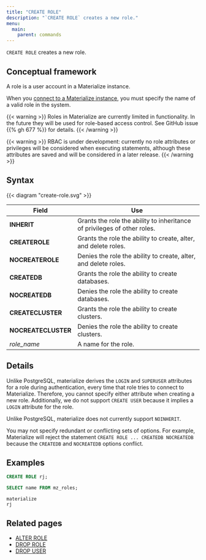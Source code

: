 ```yaml
---
title: "CREATE ROLE"
description: "`CREATE ROLE` creates a new role."
menu:
  main:
    parent: commands
---
```


`CREATE ROLE` creates a new role.

## Conceptual framework

A role is a user account in a Materialize instance.

When you [connect to a Materialize instance](/integrations/psql), you must specify
the name of a valid role in the system.

{{< warning >}}
Roles in Materialize are currently limited in functionality. In the future they
will be used for role-based access control. See GitHub issue {{% gh 677 %}}
for details.
{{< /warning >}}

{{< warning >}}
RBAC is under development: currently no role attributes or privileges will be
considered when executing statements, although these attributes are saved and
will be considered in a later release.
{{< /warning >}}

## Syntax

{{< diagram "create-role.svg" >}}

Field               | Use
--------------------|-------------------------------------------------------------------------
**INHERIT**         | Grants the role the ability to inheritance of privileges of other roles.
**CREATEROLE**      | Grants the role the ability to create, alter, and delete roles.
**NOCREATEROLE**    | Denies the role the ability to create, alter, and delete roles.
**CREATEDB**        | Grants the role the ability to create databases.
**NOCREATEDB**      | Denies the role the ability to create databases.
**CREATECLUSTER**   | Grants the role the ability to create clusters.
**NOCREATECLUSTER** | Denies the role the ability to create clusters.
_role_name_         | A name for the role.

## Details

Unlike PostgreSQL, materialize derives the `LOGIN` and `SUPERUSER`
attributes for a role during authentication, every time that role tries
to connect to Materialize. Therefore, you cannot specify either
attribute when creating a new role. Additionally, we do not support
`CREATE USER` because it implies a `LOGIN` attribute for the role.

Unlike PostgreSQL, materialize does not currently support `NOINHERIT`.

You may not specify redundant or conflicting sets of options. For example,
Materialize will reject the statement `CREATE ROLE ... CREATEDB NOCREATEDB` because
the `CREATEDB` and `NOCREATEDB` options conflict.

## Examples

```sql
CREATE ROLE rj;
```
```sql
SELECT name FROM mz_roles;
```
```nofmt
materialize
rj
```

## Related pages

- [ALTER ROLE](../alter-role)
- [DROP ROLE](../drop-role)
- [DROP USER](../drop-user)
